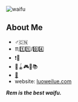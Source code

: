 ![waifu](https://github.com/Redcxx/Redcxx/blob/master/imageedit_2_8558718614.jpg?raw=true)

## About Me
- :male_sign::cn:
- :scorpius::one::one:/:zero::four:
- :exclamation::underage:
- :ping_pong::yo_yo::video_game::musical_note::books:
- [:email:](mailto:bin.kallzvx@gmail.com)
- website: [luoweilue.com](luoweilue.com)


***Rem is the best waifu.***
